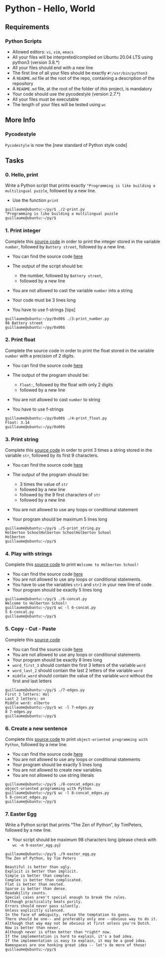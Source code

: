 # Python - Hello, World
## Requirements

### Python Scripts

* Allowed editors: `vi`, `vim`, `emacs`
* All your files will be interpreted/compiled on Ubuntu 20.04 LTS using python3 (version 3.8.*)
* All your files should end with a new line
* The first line of all your files should be exactly `#!/usr/bin/python3`
* A `README.md` file at the root of the repo, containing a description of the repository
* A `README.md` file, at the root of the folder of *this* project, is mandatory
* Your code should use the pycodestyle (version 2.7.*)
* All your files must be executable
* The length of your files will be tested using `wc`

## More Info

### Pycodestyle

`Pycodestyle` is now the [new standard of Python style code]
## Tasks

### 0. Hello, print
Write a Python script that prints exactly `"Programming is like building a multilingual puzzle`, followed by a new line.

* Use the function `print`

```
guillaume@ubuntu:~/py/$ ./2-print.py 
"Programming is like building a multilingual puzzle
guillaume@ubuntu:~/py/$

```

### 1. Print integer
Complete this [source code](https://github.com/hs-hq/0x00.py/blob/master/3-print_number.py) in order to print the integer stored in the variable `number`, followed by `Battery street`, followed by a new line.

* You can find the source code [here](https://github.com/hs-hq/0x00.py/blob/master/3-print_number.py)
* The output of the script should be:

  * the number, followed by `Battery street`,
  * followed by a new line
* You are not allowed to cast the variable `number` into a string
* Your code must be 3 lines long
* You have to use f-strings [tips]
```
guillaume@ubuntu:~/py/0x00$ ./3-print_number.py
98 Battery street
guillaume@ubuntu:~/py/0x00$ 

```

### 2. Print float
Complete the source code in order to print the float stored in the variable `number` with a precision of 2 digits.

* You can find the source code [here](https://github.com/hs-hq/0x00.py/blob/master/4-print_float.py)
* The output of the program should be:

  * `Float:`, followed by the float with only 2 digits
  * followed by a new line
* You are not allowed to cast `number` to string
* You have to use f-strings

```
guillaume@ubuntu:~/py/0x00$ ./4-print_float.py
Float: 3.14
guillaume@ubuntu:~/py/0x00$ 

```

### 3. Print string
Complete this [source code](https://github.com/hs-hq/0x00.py/blob/master/5-print_string.py) in order to print 3 times a string stored in the variable `str`, followed by its first 9 characters.

* You can find the source code [here](https://github.com/hs-hq/0x00.py/blob/master/5-print_string.py)
* The output of the program should be:

  * 3 times the value of `str`
  * followed by a new line
  * followed by the 9 first characters of `str`
  * followed by a new line
* You are not allowed to use any loops or conditional statement
* Your program should be maximum 5 lines long

```
guillaume@ubuntu:~/py/$ ./5-print_string.py 
Holberton SchoolHolberton SchoolHolberton School
Holberton
guillaume@ubuntu:~/py/$ 

```

### 4. Play with strings
Complete this [source code](https://github.com/hs-hq/0x00.py/blob/master/6-concat.py) to print `Welcome to Holberton School!`

* You can find the source code [here](https://github.com/hs-hq/0x00.py/blob/master/6-concat.py)
* You are not allowed to use any loops or conditional statements.
* You have to use the variables `str1` and `str2` in your new line of code
* Your program should be exactly 5 lines long

```
guillaume@ubuntu:~/py/$ ./6-concat.py
Welcome to Holberton School!
guillaume@ubuntu:~/py/$ wc -l 6-concat.py
5 6-concat.py
guillaume@ubuntu:~/py/$ 

```

### 5. Copy - Cut - Paste
Complete this [source code](https://github.com/hs-hq/0x00.py/blob/master/7-edges.py)

* You can find the source code [here](https://github.com/hs-hq/0x00.py/blob/master/7-edges.py)
* You are not allowed to use any loops or conditional statements
* Your program should be exactly 8 lines long
* `word_first_3` should contain the first 3 letters of the variable `word`
* `word_last_2` should contain the last 2 letters of the variable `word`
* `middle_word` should contain the value of the variable `word` without the first and last letters

```
guillaume@ubuntu:~/py/$ ./7-edges.py
First 3 letters: Hol
Last 2 letters: on
Middle word: olberto
guillaume@ubuntu:~/py/$ wc -l 7-edges.py
8 7-edges.py
guillaume@ubuntu:~/py/$ 

```

### 6. Create a new sentence
Complete this [source code](https://github.com/hs-hq/0x00.py/blob/master/8-concat_edges.py) to print `object-oriented programming with Python`, followed by a new line.

* You can find the source code [here](https://github.com/hs-hq/0x00.py/blob/master/8-concat_edges.py)
* You are not allowed to use any loops or conditional statements
* Your program should be exactly 5 lines long
* You are not allowed to create new variables
* You are not allowed to use string literals

```
guillaume@ubuntu:~/py/$ ./8-concat_edges.py
object-oriented programming with Python
guillaume@ubuntu:~/py/$ wc -l 8-concat_edges.py
5 8-concat_edges.py
guillaume@ubuntu:~/py/$ 

```

### 7. Easter Egg
Write a Python script that prints “The Zen of Python”, by TimPeters, followed by a new line.

* Your script should be maximum 98 characters long (please check with `wc -m 9-easter_egg.py`)

```
guillaume@ubuntu:~/py/$ ./9-easter_egg.py
The Zen of Python, by Tim Peters

Beautiful is better than ugly.
Explicit is better than implicit.
Simple is better than complex.
Complex is better than complicated.
Flat is better than nested.
Sparse is better than dense.
Readability counts.
Special cases aren't special enough to break the rules.
Although practicality beats purity.
Errors should never pass silently.
Unless explicitly silenced.
In the face of ambiguity, refuse the temptation to guess.
There should be one-- and preferably only one --obvious way to do it.
Although that way may not be obvious at first unless you're Dutch.
Now is better than never.
Although never is often better than *right* now.
If the implementation is hard to explain, it's a bad idea.
If the implementation is easy to explain, it may be a good idea.
Namespaces are one honking great idea -- let's do more of those!
guillaume@ubuntu:~/py/$

```
